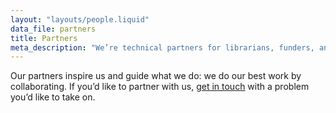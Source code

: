 ```yaml
---
layout: "layouts/people.liquid"
data_file: partners
title: Partners
meta_description: "We’re technical partners for librarians, funders, and open advocates."
---
```


Our partners inspire us and guide what we do: we do our best work by collaborating. If you’d like to partner with us, <a href='mailto:joe@oa.works?subject=OA.Works%20Partnership'>get in touch</a> with a problem you’d like to take on.
